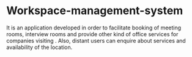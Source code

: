 # Workspace-management-system
It is an application developed in order to facilitate booking of meeting rooms, interview rooms and provide other kind of office services for companies visiting . Also, distant users can enquire about services and availability of the location.
